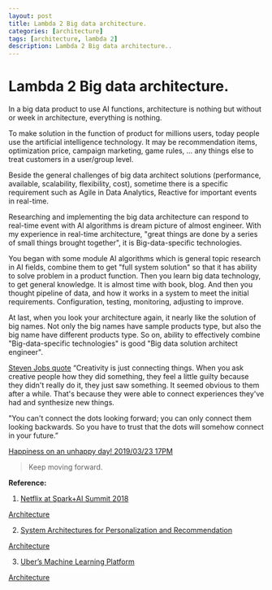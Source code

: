 ```yaml
---
layout: post
title: Lambda 2 Big data architecture.
categories: [architecture]
tags: [architecture, lambda 2]
description: Lambda 2 Big data architecture..
--- 
```

 
# Lambda 2 Big data architecture.

In a big data product to use AI functions, architecture is nothing but without or week in architecture, everything is nothing.

To make solution in the function of product for millions users, today people use the artificial intelligence technology.
It may be recommendation items, optimization price, campaign marketing, game rules, ... any things else to treat customers in a user/group level.

Beside the general challenges of big data architect solutions (performance, available, scalability, flexibility, cost), 
sometime there is a specific requirement such as Agile in Data Analytics, Reactive for important events in
real-time. 

Researching and implementing the big data architecture can respond to real-time event with AI algorithms is dream picture of almost engineer. 
With my experience in real-time architecture, "great things are done by a series of small things brought together", it is Big-data-specific technologies.

You began with some module AI algorithms which is general topic research in AI fields, combine them to get "full system solution" so that it has ability to solve problem in a product function.
Then you learn big data technology, to get general knowledge. It is almost time with book, blog.
And then you thought pipeline of data, and how it works in a system to meet the initial requirements. 
Configuration, testing, monitoring, adjusting to improve.

At last, when you look your architecture again, it nearly like the solution of big names.
Not only the big names have sample products type, but also the big name have different products type.
So on, ability to effectively combine "Big-data-specific technologies" is good "Big data solution architect engineer".



[Steven Jobs quote](https://image.slidesharecdn.com/researchinadvertisingfinal-140409215258-phpapp01/95/research-in-advertising-idea-killer-or-sharpener-53-638.jpg?cb=1397080548)
“Creativity is just connecting things. When you ask creative people how they did something, they feel a little guilty because they didn't really do it, they just saw something. It seemed obvious to them after a while. That's because they were able to connect experiences they've had and synthesize new things.

"You can't connect the dots looking forward; you can only connect them looking backwards. So you have to trust that the dots will somehow connect in your future.”

[Happiness on an unhappy day! 2019/03/23 17PM](https://lh3.googleusercontent.com/bRWBCgxnVD-yjF_f2dn5G76MFmkTufhS9lghF0wMKGnBLgh596UB5DGuUk7R9BpjlCgiFYVV2QEUHg8OLEMxTBeVXgSFWIPIRauvY91D0yM8WPOrm2FIvbN9mncAXFw99K8bK36dARdmYQSDhlOTRyGo5h0m_IoPo-DRvWHZ4tACAifgE8wtqsZsxEhwSgKf-oyU6VyxmKPjZhYa04YCAD4XH4WtNIlMbGyOhR2EHqm6KcRGhNjN0IqReMSq8qbuNcPkPMLYJrtxNSs5VtDDGFgWaUPEosWXVlU6eJYUN5pORql7ayxAy7PpSYLgMBjmH9j8gwc84WBhBvjU0r6MiJ23grSubQ3-qxO-9eBqOPnjjGRwwrlKBe7VygvTcVbZ2XAbJfOq2nM2F0JyHMRTc53iHKDZ0dWmwW7zL9Z1hBTZktNB-R_zRZ07TET0cAQkUtDhjYicnPNBTZNVwjISE3H5ZIrLtWD6pgJWM0qTzbxBXprBdvK8oWeuCsSbCldwTMj1BfGGU3Xxc1_pEYdTbWQ969Ys7b7JuVleMNN1T1znYydKc7Do_zTK4ehoT80vMW8L5p9vwl3hA6AugH1zZCKb8i1FTM-dK-EgZDHHVXEEUqO2dAJcE7nqzX_ssPoH11I1Sc-pQ_LnfyRY7JLgCm1nLOVtf9w=w581-h871-no)

> Keep moving forward.

**Reference:**
1. [Netflix at Spark+AI Summit 2018](https://medium.com/netflix-techblog/netflix-at-spark-ai-summit-2018-5304749ed7fa)

[Architecture](https://cdn-images-1.medium.com/max/1600/0*UP1PB3dR2pAPAIdk)

2. [System Architectures for Personalization and Recommendation](https://medium.com/netflix-techblog/system-architectures-for-personalization-and-recommendation-e081aa94b5d8)

[Architecture](https://cdn-images-1.medium.com/max/800/1*qqTSkHNOzukJ5r-b54-wJQ.png)

3. [Uber’s Machine Learning Platform](https://eng.uber.com/michelangelo/)

[Architecture](http://1fykyq3mdn5r21tpna3wkdyi-wpengine.netdna-ssl.com/wp-content/uploads/2017/09/image6.png)


